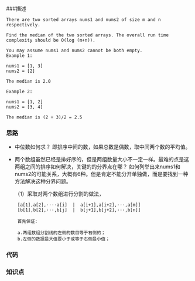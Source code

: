 ###描述
```
There are two sorted arrays nums1 and nums2 of size m and n respectively.

Find the median of the two sorted arrays. The overall run time complexity should be O(log (m+n)).

You may assume nums1 and nums2 cannot be both empty.
Example 1:

nums1 = [1, 3]
nums2 = [2]

The median is 2.0

Example 2:

nums1 = [1, 2]
nums2 = [3, 4]

The median is (2 + 3)/2 = 2.5

```


### 思路  

* 中位数如何求？ 即排序中间的数，如果总数是偶数，取中间两个数的平均值。
* 两个数组虽然已经是排好序的，但是两组数量大小不一定一样。最难的点是这两组之间的排序如何解决，关键的的分界点在哪？
如何列举出来nums1和nums2的可能关系，大概有6种。但是肯定不能分开单独做，而是要找到一种方法解决这种分界问题。
  
  （1）采取对两个数组进行分割的做法，
  
       [a[1],a[2],····a[i]  |  a[i+1],a[i+2],···,a[m]]
       [b[1],b[2],···,b[j]  |  b[j+1],b[j+2],···,b[n]]
       
       首先保证: 
       
       a.两组数组分割线的左侧的数目等于右侧的；
       b.左侧的数据最大值要小于或等于右侧最小值；
  

### 代码

### 知识点
